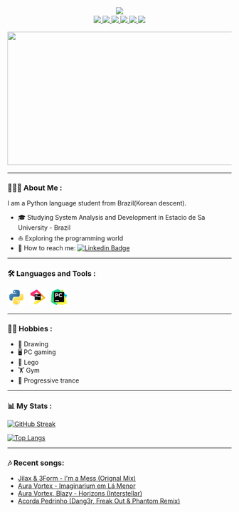 <div id="header" align="center">
  <img src="https://media.giphy.com/media/Nx0rz3jtxtEre/giphy.gif" width="350"/>
</div>

<div id="badges" align="center">
  <a href="https://www.linkedin.com/in/adriano-kim-2a6255228/">
    <img src="https://img.shields.io/badge/LinkedIn-0077B5?style=for-the-badge&logo=linkedin&logoColor=white"/>
  </a>
  <a href="https://www.instagram.com/kimzeraaa/">
    <img src="https://img.shields.io/badge/Instagram-E4405F?style=for-the-badge&logo=instagram&logoColor=white"/>
  </a>
  <a href="https://www.facebook.com/adriano.kim.35">
    <img src="https://img.shields.io/badge/Facebook-1877F2?style=for-the-badge&logo=facebook&logoColor=white"/>
  </a>
  <a href="https://discordapp.com/users/317102826398547970/">
    <img src="https://img.shields.io/badge/Discord-5865F2?style=for-the-badge&logo=discord&logoColor=white"/>
  </a>
  <a href="https://steamcommunity.com/profiles/76561198022161657">
    <img src="https://img.shields.io/badge/Steam-000000?style=for-the-badge&logo=steam&logoColor=white"/>
  </a>
  <a href="https://overwatch.blizzard.com/pt-br/career/pc/kimzerapqp-1745/">
    <img src="https://img.shields.io/badge/Battle.net-000?style=for-the-badge&logo=battle.net&logoColor=148EFF"/>
  </a>  
</div>

<div id="counter" align="center">
<img src="https://komarev.com/ghpvc/?username=AdrianoHKim&style=flat-square&color=blue" alt=""/>
</div>

<div align="center">
  <img src="https://media.giphy.com/media/fsoCk5kgOcYMM/giphy-downsized-large.gif" width="600" height="300"/>
</div>

---

### 👨🏻‍💻 About Me :

I am a Python language student from Brazil(Korean descent).
- 🎓 Studying System Analysis and Development in Estacio de Sa University - Brazil
- ⛵ Exploring the programming world
- 📧 How to reach me: [![Linkedin Badge](https://img.shields.io/badge/-AdrianoHKim-blue?style=flat&logo=Linkedin&logoColor=white)](https://www.linkedin.com/in/adriano-kim-2a6255228/)  

---

### :hammer_and_wrench: Languages and Tools :
<div>
  <img src="https://github.com/devicons/devicon/blob/master/icons/python/python-original.svg" width="40" height="40"/>&nbsp;
  <img src="https://github.com/devicons/devicon/blob/master/icons/jetbrains/jetbrains-original.svg" width="40" height="40"/>&nbsp;
  <img src="https://github.com/devicons/devicon/blob/master/icons/pycharm/pycharm-original.svg" width="40" height="40"/>&nbsp;
<div>
  
---

### 🤸‍♂️ Hobbies :
- 🎨 Drawing
- 🖥️ PC gaming
- 🧱 Lego
- 🏋️ Gym
- 🎵 Progressive trance

---

### 📊 My Stats :
[![GitHub Streak](http://github-readme-streak-stats.herokuapp.com?user=AdrianoHKim&theme=dark&background=000000)](https://git.io/streak-stats)

[![Top Langs](https://github-readme-stats.vercel.app/api/top-langs/?username=AdrianoHKim&layout=compact&theme=vision-friendly-dark)](https://github.com/anuraghazra/github-readme-stats)

---

### 🎶 Recent songs:
<!-- BLOG-POST-LIST:START -->
- [Jilax &amp; 3Form - I&#39;m a Mess &lpar;Orignal Mix&rpar;](https://www.youtube.com/watch?v=_63KEXQCjTo)
- [Aura Vortex - Imaginarium em Lá Menor](https://www.youtube.com/watch?v=ADNRKbygoLo)
- [Aura Vortex, Blazy - Horizons &lpar;Interstellar&rpar;](https://www.youtube.com/watch?v=OPr5Imgps5c)
- [Acorda Pedrinho &lpar;Dang3r, Freak Out &amp; Phantom Remix&rpar;](https://www.youtube.com/watch?v=Sz35MMzP8ms)
<!-- BLOG-POST-LIST:END -->
